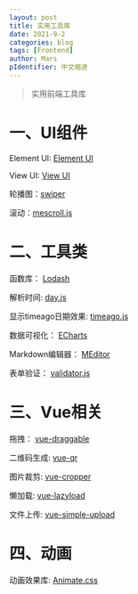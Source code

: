 ```yaml
---
layout: post
title: 实用工具库
date: 2021-9-2
categories: blog
tags: [Frontend]
author: Mars
pIdentifier: 中文缩进
---
```


> 实用前端工具库

# 一、UI组件

Element UI: [Element UI](https://element-plus.org/zh-CN/)

View UI: [View UI](https://www.iviewui.com/)

轮播图：[swiper](https://www.swiper.com.cn/)

滚动：[mescroll.js](http://www.mescroll.com/api.html)

# 二、工具类

函数库： [Lodash](https://www.lodashjs.com/)

解析时间: [day.js](https://dayjs.fenxianglu.cn/)

显示timeago日期效果: [timeago.js](https://github.com/hustcc/timeago.)

数据可视化： [ECharts](https://echarts.apache.org/zh/index.html)

Markdown编辑器： [MEditor](https://pandao.github.io/editor.md/)

表单验证： [validator.js](https://github.com/validatorjs/validator.js)

# 三、Vue相关

拖拽： [vue-draggable](https://www.itxst.com/vue-draggable/tutorial.html)

二维码生成: [vue-qr](https://www.npmjs.com/package/vue-qr)

图片裁剪: [vue-cropper](https://github.com/xyxiao001/vue-cropper)

懒加载: [vue-lazyload](https://www.npmjs.com/package/vue-lazyload)

文件上传: [vue-simple-upload](https://github.com/saivarunk/vue-simple-upload)

# 四、动画

动画效果库: [Animate.css](https://animate.style/)